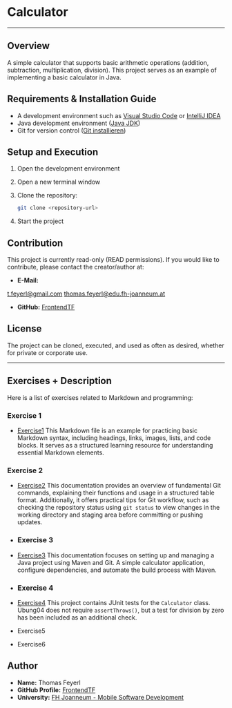 # Calculator

---

## Overview

A simple calculator that supports basic arithmetic operations (addition, subtraction, multiplication, division). This project serves as an example of implementing a basic calculator in Java.

## Requirements & Installation Guide

- A development environment such as [Visual Studio Code](https://code.visualstudio.com/) or [IntelliJ IDEA](https://www.jetbrains.com/idea/)
- Java development environment ([Java JDK](https://www.oracle.com/java/technologies/javase-downloads.html))
- Git for version control ([Git installieren](https://git-scm.com/downloads))

## Setup and Execution

1. Open the development environment
2. Open a new terminal window
3. Clone the repository:

   ```sh
   git clone <repository-url>
   ```

4. Start the project

## Contribution

This project is currently read-only (READ permissions). If you would like to contribute, please contact the creator/author at:

- **E-Mail:**

<t.feyerl@gmail.com>
<thomas.feyerl@edu.fh-joanneum.at>

- **GitHub:** [FrontendTF](https://github.com/FrontendTF)

## License

The project can be cloned, executed, and used as often as desired, whether for private or corporate use.

---

## Exercises + Description

Here is a list of exercises related to Markdown and programming:

### Exercise 1

- [Exercise1](exercise1.md)
  This Markdown file is an example for practicing basic Markdown syntax, including headings, links, images, lists, and code blocks. It serves as a structured learning resource for understanding essential Markdown elements.

### Exercise 2

- [Exercise2](exercise2.md)
  This documentation provides an overview of fundamental Git commands, explaining their functions and usage in a structured table format. Additionally, it offers practical tips for Git workflow, such as checking the repository status using `git status` to view changes in the working directory and staging area before committing or pushing updates.

- ### Exercise 3

- [Exercise3](exercise3.md)
  This documentation focuses on setting up and managing a Java project using Maven and Git. A simple calculator application, configure dependencies, and automate the build process with Maven.

- ### Exercise 4

- [Exercise4](exercise4.md)
  This project contains JUnit tests for the `Calculator` class. Übung04 does not require `assertThrows()`, but a test for division by zero has been included as an additional check.

- Exercise5
- Exercise6

## Author

- **Name:** Thomas Feyerl
- **GitHub Profile:** [FrontendTF](https://github.com/FrontendTF)
- **University:** [FH Joanneum - Mobile Software Development](https://www.fh-joanneum.at/studium/standorte/kapfenberg/)
